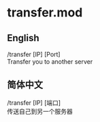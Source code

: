 # transfer.mod
## English
/transfer [IP] [Port]  
Transfer you to another server  
## 简体中文
/transfer [IP] [端口]  
传送自己到另一个服务器
